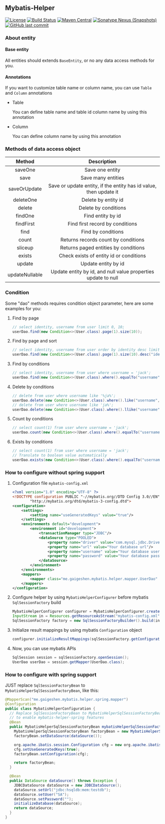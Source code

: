 ## Mybatis-Helper
[![License](http://img.shields.io/:license-apache-brightgreen.svg)](http://www.apache.org/licenses/LICENSE-2.0.html)
[![Build Status](https://travis-ci.org/gaigeshen/mybatis-helper.svg?branch=develop)](https://travis-ci.org/gaigeshen/mybatis-helper)
[![Maven Central](https://img.shields.io/maven-central/v/me.gaigeshen.mybatis/mybatis-helper.svg)](http://mvnrepository.com/artifact/me.gaigeshen.mybatis/mybatis-helper)
[![Sonatype Nexus (Snapshots)](https://img.shields.io/nexus/s/https/oss.sonatype.org/me.gaigeshen.mybatis/mybatis-helper.svg)](https://oss.sonatype.org/content/repositories/snapshots/me/gaigeshen/mybatis/mybatis-helper)
[![GitHub last commit](https://img.shields.io/github/last-commit/gaigeshen/mybatis-helper.svg)](https://github.com/gaigeshen/mybatis-helper/commits)

### About entity

#### Base entity

All entities should extends `BaseEntity`, or no any data access methods for you.

#### Annotations

If you want to customize table name or column name, you can use `Table` and `Column` annotations

- Table

  You can define table name and table id column name by using this annotation

- Column

  You can define column name by using this annotation

### Methods of data access object

|     Method     |                         Description                          |
| :------------: | :----------------------------------------------------------: |
|    saveOne     |                       Save one entity                        |
|      save      |                      Save many entities                      |
|  saveOrUpdate  | Save or update entity, if the entity has id value, then update it |
|   deleteOne    |                     Delete by entity id                      |
|     delete     |                     Delete by conditions                     |
|    findOne     |                      Find entity by id                       |
|   findFirst    |               Find first record by conditions                |
|      find      |                      Find by conditions                      |
|     count      |             Returns records count by conditions              |
|    sliceup     |             Returns paged entities by conditions             |
|     exists     |           Check exists of entity id or conditions            |
|     update     |                     Update entity by id                      |
| updateNullable | Update entity by id, and null value properties update to null |

### Condition

Some "dao" methods requires condition object parameter, here are some examples for you:

1. Find by page

   ```java
   // select identity, username from user limit 0, 10;
   userDao.find(new Condition<>(User.class).page(1).size(10));
   ```

2. Find by page and sort

   ```java
   // select identity, username from user order by identity desc limit 0, 10;
   userDao.find(new Condition<>(User.class).page(1).size(10).desc("identity"));
   ```

3. Find by conditions

   ```java
   // select identity, username from user where username = 'jack';
   userDao.find(new Condition<>(User.class).where().equalTo("username","jack").end());
   ```

4. Delete by conditions

   ```java
   // delete from user where username like '%ja%';
   userDao.delete(new Condition<>(User.class).where().like("username","ja").end());
   // delete from user where username like 'ja%';
   userDao.delete(new Condition<>(User.class).where().llike("username","ja").end());
   ```

5. Count by conditions

   ```java
   // select count(1) from user where username = 'jack';
   userDao.count(new Condition<>(User.class).where().equalTo("username","jack").end());
   ```

6. Exists by conditions

   ```java
   // select count(1) from user where username = 'jack';
   // Translate to boolean value automatically
   userDao.exists(new Condition<>(User.class).where().equalTo("username","jack").end());
   ```

### How to configure without spring support

1. Configuration file `mybatis-config.xml`

   ```xml
   <?xml version="1.0" encoding="UTF-8" ?>
   <!DOCTYPE configuration PUBLIC "-//mybatis.org//DTD Config 3.0//EN"
           "http://mybatis.org/dtd/mybatis-3-config.dtd">
   <configuration>
       <settings>
           <setting name="useGeneratedKeys" value="true"/>
       </settings>
       <environments default="development">
           <environment id="development">
               <transactionManager type="JDBC"/>
               <dataSource type="POOLED">
                   <property name="driver" value="com.mysql.jdbc.Driver"/>
                   <property name="url" value="Your database url"/>
                   <property name="username" value="Your database username"/>
                   <property name="password" value="Your database password"/>
               </dataSource>
           </environment>
       </environments>
       <mappers>
           <mapper class="me.gaigeshen.mybatis.helper.mapper.UserDao" />
       </mappers>
   </configuration>
   ```

2. Configure helper by using `MybatisHelperConfigurer` before mybatis `SqlSessionFactory` build

   ```java
   MybatisHelperConfigurer configurer = MybatisHelperConfigurer.create().configure();
   InputStream in = Resources.getResourceAsStream("mybatis-config.xml");
   SqlSessionFactory factory = new SqlSessionFactoryBuilder().build(in);
   ```

3. Initialize result mappings by using mybatis `Configuration` object

   ```java
   configurer.initializeResultMappings(sqlSessionFactory.getConfiguration());
   ```

4. Now, you can use mybatis APIs

   ```java
   SqlSession session = sqlSessionFactory.openSession();
   UserDao userDao = session.getMapper(UserDao.class);
   ```

### How to configure with spring support

JUST replace `SqlSessionFactoryBean` to `MybatisHelperSqlSessionFactoryBean`, like this:

```java
@MapperScan("me.gaigeshen.mybatis.helper.spring.mapper")
@Configuration
public class MybatisHelperConfiguration {
  // Replace SqlSessionFactoryBean to MybatisHelperSqlSessionFactoryBean
  // to enable mybatis-helper-spring features
  @Bean
  public MybatisHelperSqlSessionFactoryBean mybatisHelperSqlSessionFactoryBean() throws Exception {
    MybatisHelperSqlSessionFactoryBean factoryBean = new MybatisHelperSqlSessionFactoryBean();
    factoryBean.setDataSource(dataSource());

    org.apache.ibatis.session.Configuration cfg = new org.apache.ibatis.session.Configuration();
    cfg.setUseGeneratedKeys(true);
    factoryBean.setConfiguration(cfg);

    return factoryBean;
  }

  @Bean
  public DataSource dataSource() throws Exception {
    JDBCDataSource dataSource = new JDBCDataSource();
    dataSource.setUrl("jdbc:hsqldb:mem:testdb");
    dataSource.setUser("SA");
    dataSource.setPassword("");
    initializeDatabase(dataSource);
    return dataSource;
  }
}
```

